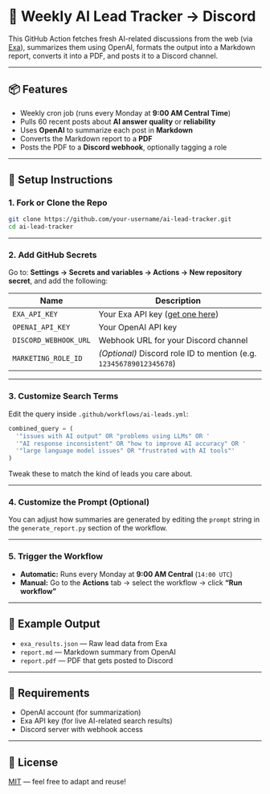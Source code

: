# 🔎 Weekly AI Lead Tracker → Discord

This GitHub Action fetches fresh AI-related discussions from the web (via [Exa](https://exa.ai)), summarizes them using OpenAI, formats the output into a Markdown report, converts it into a PDF, and posts it to a Discord channel.

---

## 📦 Features

- Weekly cron job (runs every Monday at **9:00 AM Central Time**)
- Pulls 60 recent posts about **AI answer quality** or **reliability**
- Uses **OpenAI** to summarize each post in **Markdown**
- Converts the Markdown report to a **PDF**
- Posts the PDF to a **Discord webhook**, optionally tagging a role

---

## 🚀 Setup Instructions

### 1. **Fork or Clone the Repo**

```bash
git clone https://github.com/your-username/ai-lead-tracker.git
cd ai-lead-tracker
```

---

### 2. **Add GitHub Secrets**

Go to: **Settings → Secrets and variables → Actions → New repository secret**, and add the following:

| Name                  | Description                                                         |
| --------------------- | ------------------------------------------------------------------- |
| `EXA_API_KEY`         | Your Exa API key ([get one here](https://exa.ai))                   |
| `OPENAI_API_KEY`      | Your OpenAI API key                                                 |
| `DISCORD_WEBHOOK_URL` | Webhook URL for your Discord channel                                |
| `MARKETING_ROLE_ID`   | *(Optional)* Discord role ID to mention (e.g. `123456789012345678`) |

---

### 3. **Customize Search Terms**

Edit the query inside `.github/workflows/ai-leads.yml`:

```python
combined_query = (
  '"issues with AI output" OR "problems using LLMs" OR '
  '"AI response inconsistent" OR "how to improve AI accuracy" OR '
  '"large language model issues" OR "frustrated with AI tools"'
)
```

Tweak these to match the kind of leads you care about.

---

### 4. **Customize the Prompt (Optional)**

You can adjust how summaries are generated by editing the `prompt` string in the `generate_report.py` section of the workflow.

---

### 5. **Trigger the Workflow**

* **Automatic:** Runs every Monday at **9:00 AM Central** (`14:00 UTC`)
* **Manual:** Go to the **Actions** tab → select the workflow → click **“Run workflow”**

---

## 🧪 Example Output

* `exa_results.json` — Raw lead data from Exa
* `report.md` — Markdown summary from OpenAI
* `report.pdf` — PDF that gets posted to Discord

---

## 🤖 Requirements

* OpenAI account (for summarization)
* Exa API key (for live AI-related search results)
* Discord server with webhook access

---

## 📜 License

[MIT](LICENSE) — feel free to adapt and reuse!
```
